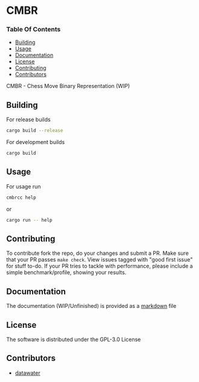 # CMBR

### Table Of Contents
+ [Building](#building)
+ [Usage](#usage)
+ [Documentation](#documentation)
+ [License](#license)
+ [Contributing](#contributing)
+ [Contributors](#contributors)

CMBR - Chess Move Binary Representation (WIP)

## Building
For release builds

```bash
cargo build --release
```

For development builds
```bash
cargo build
```

## Usage
For usage run
```bash
cmbrcc help
```

or

```bash
cargo run -- help
```

## Contributing
To contribute fork the repo, do your changes and submit a PR. Make sure that your PR passes `make check`. View issues tagged with "good first issue" for stuff to-do. If your PR tries to tackle with performance, please include a simple benchmark/profile, showing your results.

## Documentation
The documentation (WIP/Unfinished) is provided as a [markdown](./docs/CMBR.md) file

## License
The software is distributed under the GPL-3.0 License

## Contributors
- [datawater](https://github.com/datawater)
